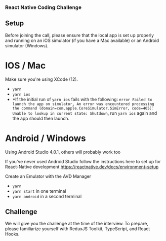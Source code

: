 ### React Native Coding Challenge 

## Setup

Before joining the call, please ensure that the local app is set up properly and running on an iOS simulator (if you have a Mac available) or an Android simulator (Windows).

# IOS / Mac
Make sure you're using XCode (12).
- `yarn` 
- `yarn ios`
- *If the initial run of `yarn ios` fails with the following: `error Failed to launch the app on simulator, An error was encountered processing the command (domain=com.apple.CoreSimulator.SimError, code=405): Unable to lookup in current state: Shutdown`, run `yarn ios` again and the app should then launch.


# Android / Windows
Using Android Studio 4.0.1, others will probably work too

If you've never used Android Studio follow the instructions here to set up for React-Native development https://reactnative.dev/docs/environment-setup

Create an Emulator with the AVD Manager
- `yarn`
- `yarn start` in one terminal
- `yarn android` in a second terminal


## Challenge
We will give you the challenge at the time of the interview. To prepare, please familiarize yourself with ReduxJS Toolkit, TypeScript, and React Hooks.


 
